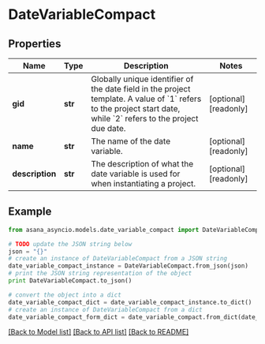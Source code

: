 # DateVariableCompact


## Properties

Name | Type | Description | Notes
------------ | ------------- | ------------- | -------------
**gid** | **str** | Globally unique identifier of the date field in the project template. A value of &#x60;1&#x60; refers to the project start date, while &#x60;2&#x60; refers to the project due date. | [optional] [readonly] 
**name** | **str** | The name of the date variable. | [optional] [readonly] 
**description** | **str** | The description of what the date variable is used for when instantiating a project. | [optional] [readonly] 

## Example

```python
from asana_asyncio.models.date_variable_compact import DateVariableCompact

# TODO update the JSON string below
json = "{}"
# create an instance of DateVariableCompact from a JSON string
date_variable_compact_instance = DateVariableCompact.from_json(json)
# print the JSON string representation of the object
print DateVariableCompact.to_json()

# convert the object into a dict
date_variable_compact_dict = date_variable_compact_instance.to_dict()
# create an instance of DateVariableCompact from a dict
date_variable_compact_form_dict = date_variable_compact.from_dict(date_variable_compact_dict)
```
[[Back to Model list]](../README.md#documentation-for-models) [[Back to API list]](../README.md#documentation-for-api-endpoints) [[Back to README]](../README.md)


